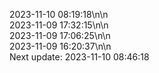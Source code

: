 2023-11-10 08:19:18\n\n  
2023-11-09 17:32:15\n\n  
2023-11-09 17:06:25\n\n  
2023-11-09 16:20:37\n\n  
Next update: 2023-11-10 08:46:18
